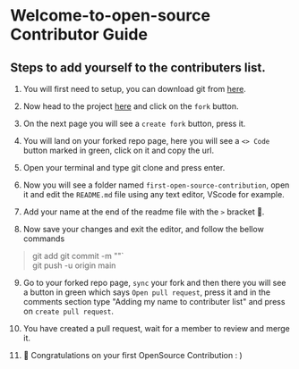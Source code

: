 # Welcome-to-open-source Contributor Guide

## Steps to add yourself to the contributers list.

1) You will first need to setup, you can download git from [here](https://git-scm.com/downloads).

2) Now head to the project [here](https://github.com/ankitojha07/First-Open-Source-Contribution) and click on the `fork` button.

3) On the next page you will see a `create fork` button, press it.

4) You will land on your forked repo page, here you will see a `<> Code` button marked in green, click on it and copy the url.

5) Open your terminal and type git clone <url you copied> and press enter.

6) Now you will see a folder named `first-open-source-contribution`, open it and edit the `README.md` file using any text editor, VScode for example.

7) Add your name at the end of the readme file with the `>` bracket 🍾.

8) Now save your changes and exit the editor, and follow the bellow commands 
> git add
> git commit -m "<your name>"`  
> git push -u origin main

9) Go to your forked repo page, `sync` your fork and then there you will see a button in green which says `Open pull request`, press it and in the comments section type "Adding my name to contributer list" and press on `create pull request`.

10) You have created a pull request, wait for a member to review and merge it.

11) 🍾 Congratulations on your first OpenSource Contribution : )